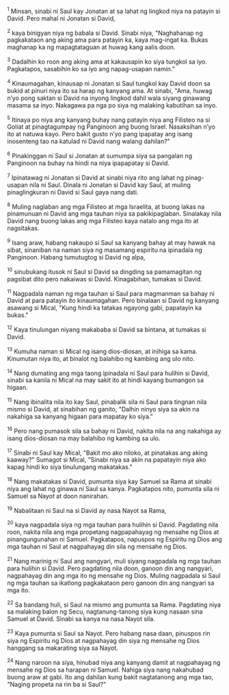 <sup>1</sup>
Minsan, sinabi ni Saul kay Jonatan at sa lahat ng lingkod niya na patayin si David. Pero mahal ni Jonatan si David, 

<sup>2</sup>
kaya binigyan niya ng babala si David. Sinabi niya, "Naghahanap ng pagkakataon ang aking ama para patayin ka, kaya mag-ingat ka. Bukas maghanap ka ng mapagtataguan at huwag kang aalis doon. 

<sup>3</sup>
Dadalhin ko roon ang aking ama at kakausapin ko siya tungkol sa iyo. Pagkatapos, sasabihin ko sa iyo ang napag-usapan namin." 

<sup>4</sup>
Kinaumagahan, kinausap ni Jonatan si Saul tungkol kay David doon sa bukid at pinuri niya ito sa harap ng kanyang ama. At sinabi, "Ama, huwag nʼyo pong saktan si David na inyong lingkod dahil wala siyang ginawang masama sa inyo. Nakagawa pa nga po siya ng malaking kabutihan sa inyo. 

<sup>5</sup>
Itinaya po niya ang kanyang buhay nang patayin niya ang Filisteo na si Goliat at pinagtagumpay ng Panginoon ang buong Israel. Nasaksihan nʼyo ito at natuwa kayo. Pero bakit gusto nʼyo pang ipapatay ang isang inosenteng tao na katulad ni David nang walang dahilan?" 

<sup>6</sup>
Pinakinggan ni Saul si Jonatan at sumumpa siya sa pangalan ng Panginoon na buhay na hindi na niya ipapapatay si David. 

<sup>7</sup>
Ipinatawag ni Jonatan si David at sinabi niya rito ang lahat ng pinag-usapan nila ni Saul. Dinala ni Jonatan si David kay Saul, at muling pinaglingkuran ni David si Saul gaya nang dati. 

<sup>8</sup>
Muling naglaban ang mga Filisteo at mga Israelita, at buong lakas na pinamunuan ni David ang mga tauhan niya sa pakikipaglaban. Sinalakay nila David nang buong lakas ang mga Filisteo kaya natalo ang mga ito at nagsitakas. 

<sup>9</sup>
Isang araw, habang nakaupo si Saul sa kanyang bahay at may hawak na sibat, sinaniban na naman siya ng masamang espiritu na ipinadala ng Panginoon. Habang tumutugtog si David ng alpa, 

<sup>10</sup>
sinubukang itusok ni Saul si David sa dingding sa pamamagitan ng pagsibat dito pero nakaiwas si David. Kinagabihan, tumakas si David. 

<sup>11</sup>
Nagpadala naman ng mga tauhan si Saul para magmanman sa bahay ni David at para patayin ito kinaumagahan. Pero binalaan si David ng kanyang asawang si Mical, "Kung hindi ka tatakas ngayong gabi, papatayin ka bukas." 

<sup>12</sup>
Kaya tinulungan niyang makababa si David sa bintana, at tumakas si David. 

<sup>13</sup>
Kumuha naman si Mical ng isang dios-diosan, at inihiga sa kama. Kinumutan niya ito, at binalot ng balahibo ng kambing ang ulo nito. 

<sup>14</sup>
Nang dumating ang mga taong ipinadala ni Saul para hulihin si David, sinabi sa kanila ni Mical na may sakit ito at hindi kayang bumangon sa higaan. 

<sup>15</sup>
Nang ibinalita nila ito kay Saul, pinabalik sila ni Saul para tingnan nila mismo si David, at sinabihan ng ganito, "Dalhin ninyo siya sa akin na nakahiga sa kanyang higaan para mapatay ko siya." 

<sup>16</sup>
Pero nang pumasok sila sa bahay ni David, nakita nila na ang nakahiga ay isang dios-diosan na may balahibo ng kambing sa ulo. 

<sup>17</sup>
Sinabi ni Saul kay Mical, "Bakit mo ako niloko, at pinatakas ang aking kaaway?" Sumagot si Mical, "Sinabi niya sa akin na papatayin niya ako kapag hindi ko siya tinulungang makatakas." 

<sup>18</sup>
Nang makatakas si David, pumunta siya kay Samuel sa Rama at sinabi niya ang lahat ng ginawa ni Saul sa kanya. Pagkatapos nito, pumunta sila ni Samuel sa Nayot at doon nanirahan. 

<sup>19</sup>
Nabalitaan ni Saul na si David ay nasa Nayot sa Rama, 

<sup>20</sup>
kaya nagpadala siya ng mga tauhan para hulihin si David. Pagdating nila roon, nakita nila ang mga propetang nagpapahayag ng mensahe ng Dios at pinangungunahan ni Samuel. Pagkatapos, napuspos ng Espiritu ng Dios ang mga tauhan ni Saul at nagpahayag din sila ng mensahe ng Dios. 

<sup>21</sup>
Nang marinig ni Saul ang nangyari, muli siyang nagpadala ng mga tauhan para hulihin si David. Pero pagdating nila doon, ganoon din ang nangyari, nagpahayag din ang mga ito ng mensahe ng Dios. Muling nagpadala si Saul ng mga tauhan sa ikatlong pagkakataon pero ganoon din ang nangyari sa mga ito. 

<sup>22</sup>
Sa bandang huli, si Saul na mismo ang pumunta sa Rama. Pagdating niya sa malaking balon ng Secu, nagtanung-tanong siya kung nasaan sina Samuel at David. Sinabi sa kanya na nasa Nayot sila. 

<sup>23</sup>
Kaya pumunta si Saul sa Nayot. Pero habang nasa daan, pinuspos rin siya ng Espiritu ng Dios at nagpahayag din siya ng mensahe ng Dios hanggang sa makarating siya sa Nayot. 

<sup>24</sup>
Nang naroon na siya, hinubad niya ang kanyang damit at nagpahayag ng mensahe ng Dios sa harapan ni Samuel. Nahiga siya nang nakahubad buong araw at gabi. Ito ang dahilan kung bakit nagtatanong ang mga tao, "Naging propeta na rin ba si Saul?"